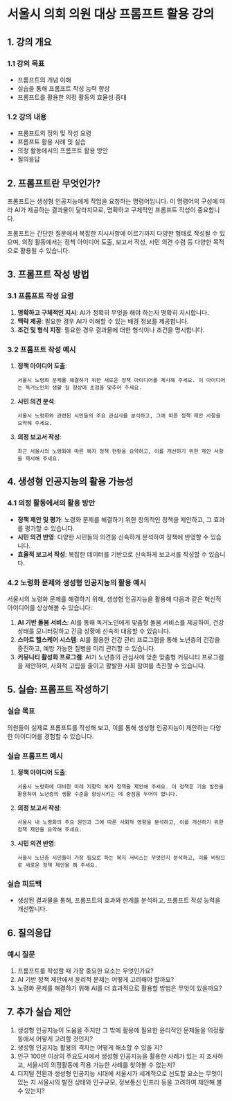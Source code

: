 # 서울시 의회 의원 대상 프롬프트 활용 강의

## 1. 강의 개요

### 1.1 강의 목표
- 프롬프트의 개념 이해
- 실습을 통해 프롬프트 작성 능력 향상
- 프롬프트를 활용한 의정 활동의 효율성 증대

### 1.2 강의 내용
- 프롬프트의 정의 및 작성 요령
- 프롬프트 활용 사례 및 실습
- 의정 활동에서의 프롬프트 활용 방안
- 질의응답

## 2. 프롬프트란 무엇인가?

프롬프트는 생성형 인공지능에게 작업을 요청하는 명령어입니다. 이 명령어의 구성에 따라 AI가 제공하는 결과물이 달라지므로, 명확하고 구체적인 프롬프트 작성이 중요합니다.

프롬프트는 간단한 질문에서 복잡한 지시사항에 이르기까지 다양한 형태로 작성될 수 있으며, 의정 활동에서는 정책 아이디어 도출, 보고서 작성, 시민 의견 수렴 등 다양한 목적으로 활용될 수 있습니다.

## 3. 프롬프트 작성 방법

### 3.1 프롬프트 작성 요령
1. **명확하고 구체적인 지시**: AI가 정확히 무엇을 해야 하는지 명확히 지시합니다.
2. **맥락 제공**: 필요한 경우 AI가 이해할 수 있는 배경 정보를 제공합니다.
3. **조건 및 형식 지정**: 필요한 경우 결과물에 대한 형식이나 조건을 명시합니다.

### 3.2 프롬프트 작성 예시

1. **정책 아이디어 도출**:
    ```
    서울시 노령화 문제를 해결하기 위한 새로운 정책 아이디어를 제시해 주세요. 이 아이디어는 독거노인의 생활 질 향상에 초점을 맞추어 주세요.
    ```
2. **시민 의견 분석**:
    ```
    서울시 노령화와 관련된 시민들의 주요 관심사를 분석하고, 그에 따른 정책 제안 사항을 요약해 주세요.
    ```
3. **의정 보고서 작성**:
    ```
    최근 서울시의 노령화에 따른 복지 정책 현황을 요약하고, 이를 개선하기 위한 제안 사항을 제시해 주세요.
    ```

## 4. 생성형 인공지능의 활용 가능성

### 4.1 의정 활동에서의 활용 방안
- **정책 제안 및 평가**: 노령화 문제를 해결하기 위한 창의적인 정책을 제안하고, 그 효과를 평가할 수 있습니다.
- **시민 의견 반영**: 다양한 시민들의 의견을 신속하게 분석하여 정책에 반영할 수 있습니다.
- **효율적 보고서 작성**: 복잡한 데이터를 기반으로 신속하게 보고서를 작성할 수 있습니다.

### 4.2 노령화 문제와 생성형 인공지능의 활용 예시
서울시의 노령화 문제를 해결하기 위해, 생성형 인공지능을 활용해 다음과 같은 혁신적 아이디어를 상상해볼 수 있습니다:
1. **AI 기반 돌봄 서비스**: AI를 통해 독거노인에게 맞춤형 돌봄 서비스를 제공하여, 건강 상태를 모니터링하고 긴급 상황에 신속히 대응할 수 있습니다.
2. **스마트 헬스케어 시스템**: AI를 활용한 건강 관리 프로그램을 통해 노년층의 건강을 증진하고, 예방 가능한 질병을 미리 관리할 수 있습니다.
3. **커뮤니티 활성화 프로그램**: AI가 노년층의 관심사에 맞춘 맞춤형 커뮤니티 프로그램을 제안하여, 사회적 고립을 줄이고 활발한 사회 참여를 촉진할 수 있습니다.

## 5. 실습: 프롬프트 작성하기

### 실습 목표
의원들이 실제로 프롬프트를 작성해 보고, 이를 통해 생성형 인공지능이 제안하는 다양한 아이디어를 경험할 수 있습니다.

### 실습 프롬프트 예시

1. **정책 아이디어 도출**:
    ```
    서울시 노령화에 대비한 미래 지향적 복지 정책을 제안해 주세요. 이 정책은 기술 발전을 활용하여 노년층의 생활 수준을 향상시키는 데 중점을 두어야 합니다.
    ```
2. **의정 보고서 작성**:
    ```
    서울시 내 노령화의 주요 원인과 그에 따른 사회적 영향을 분석하고, 이를 개선하기 위한 정책 제안을 요약해 주세요.
    ```
3. **시민 의견 반영**:
    ```
    서울시 노년층 시민들이 가장 필요로 하는 복지 서비스는 무엇인지 분석하고, 이를 바탕으로 새로운 정책 제안을 해 주세요.
    ```

### 실습 피드백
- 생성된 결과물을 통해, 프롬프트의 효과와 한계를 분석하고, 프롬프트 작성 능력을 개선합니다.

## 6. 질의응답

### 예시 질문
1. 프롬프트를 작성할 때 가장 중요한 요소는 무엇인가요?
2. AI 기반 정책 제안에서 윤리적 문제는 어떻게 고려해야 할까요?
3. 노령화 문제를 해결하기 위해 AI를 더 효과적으로 활용할 방법은 무엇이 있을까요?


## 7. 추가 실습 제안
1. 생성형 인공지능이 도움을 주지만 그 밖에 활용에 필요한 윤리적인 문제들을 의정활동에서 어떻게 고려할 것인지?
2. 생성형 인공지능 활용의 격차는 어떻게 해소할 수 있을 지?
3. 인구 100만 이상의 주요도시에서 생성형 인공지능을 활용한 사례가 있는 지 조사하고, 서울시의 의정활동에 적용 가능한 사례를 찾아볼 수 없는지?
4. 디지털 전환과 생성형 인공지능 시대에 서울시가 세계적으로 선도할 요소는 무엇이 있는 지 서울시의 발전 상태와 인구규모, 정보통신 인프라 등을 고려하여 제안해 볼 수 있는지?